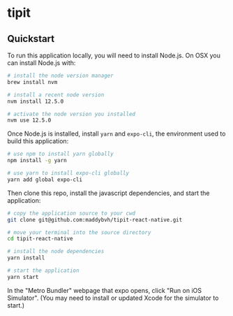 # tipit


## Quickstart

To run this application locally, you will need to install Node.js. On OSX you can install Node.js with:

```bash
# install the node version manager
brew install nvm

# install a recent node version
nvm install 12.5.0

# activate the node version you installed
nvm use 12.5.0
```

Once Node.js is installed, install `yarn` and `expo-cli`, the environment used to build this application:

```bash
# use npm to install yarn globally
npm install -g yarn

# use yarn to install expo-cli globally
yarn add global expo-cli
```

Then clone this repo, install the javascript dependencies, and start the application:

```bash
# copy the application source to your cwd
git clone git@github.com:maddybvh/tipit-react-native.git

# move your terminal into the source directory
cd tipit-react-native

# install the node dependencies
yarn install

# start the application
yarn start
```

In the "Metro Bundler" webpage that expo opens, click "Run on iOS Simulator". (You may need to install or updated Xcode for the simulator to start.)